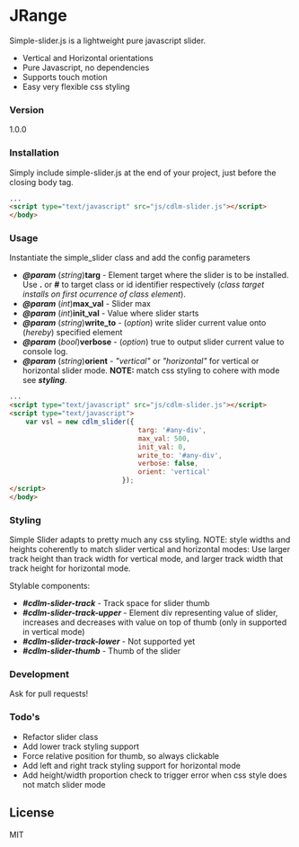 JRange
================

Simple-slider.js is a lightweight pure javascript slider. 

  - Vertical and Horizontal orientations
  - Pure Javascript, no dependencies
  - Supports touch motion
  - Easy very flexible css styling

### Version
1.0.0

### Installation

Simply include simple-slider.js at the end of your project, just before the closing body tag.

```html
...
<script type="text/javascript" src="js/cdlm-slider.js"></script>
</body>
```

### Usage

Instantiate the simple_slider class and add the config parameters

*  **_@param_** (_string_)**targ** - Element target where the slider is to be installed. Use  **.** or **#** to target class or id identifier respectively (_class target installs on first ocurrence of class element_).  
*  **_@param_** (_int_)**max_val** - Slider max
*  **_@param_** (_int_)**init_val** - Value where slider starts
*  **_@param_** (_string_)**write_to** - (_option_) write slider current value onto (_hereby_) specified element
*  **_@param_** (_bool_)**verbose** - (_option_) true to output slider current value to console log.
*  **_@param_** (_string_)**orient** - _"vertical"_ or _"horizontal"_ for vertical or horizontal slider mode. **NOTE:** match css styling to cohere with mode see **_styling_**.

```html
...
<script type="text/javascript" src="js/cdlm-slider.js"></script>
<script type="text/javascript">
	var vsl = new cdlm_slider({	
								targ: '#any-div',
								max_val: 500,
								init_val: 0,
								write_to: '#any-div',
								verbose: false,
								orient: 'vertical'
							});
</script>
</body>
```


### Styling

Simple Slider adapts to pretty much any css styling. NOTE: style widths and heights coherently to match slider vertical and horizontal modes: Use larger track height than track width for vertical mode, and larger track width that track height for horizontal mode.

Stylable components:

* **_#cdlm-slider-track_** - Track space for slider thumb
* **_#cdlm-slider-track-upper_** - Element div representing value of slider, increases and decreases with value on top of thumb (only in supported in vertical mode)
* **_#cdlm-slider-track-lower_** - Not supported yet
* **_#cdlm-slider-thumb_** - Thumb of the slider


### Development

Ask for pull requests!


### Todo's

 - Refactor slider class
 - Add lower track styling support
 - Force relative position for thumb, so always clickable
 - Add left and right track styling support for horizontal mode
 - Add height/width proportion check to trigger error when css style does not match slider mode

License
----

MIT

